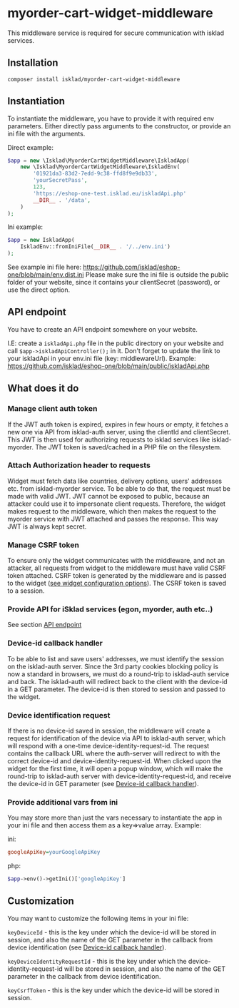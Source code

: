 # myorder-cart-widget-middleware
This middleware service is required for secure communication with isklad services.

## Installation
```shell
composer install isklad/myorder-cart-widget-middleware
```

## Instantiation
To instantiate the middleware, you have to provide it with required env parameters.
Either directly pass arguments to the constructor, or provide an ini file with the arguments.

Direct example: 
```php
$app = new \Isklad\MyorderCartWidgetMiddleware\IskladApp(
    new \Isklad\MyorderCartWidgetMiddleware\IskladEnv(
        '01921da3-83d2-7edd-9c38-ffd8f9e9db33',
        'yourSecretPass',
        123,
        'https://eshop-one-test.isklad.eu/iskladApi.php'
        __DIR__ . '/data',
    )
);
```

Ini example: 
```php
$app = new IskladApp(
    IskladEnv::fromIniFile(__DIR__ . '/../env.ini')
);
```
See example ini file here: https://github.com/isklad/eshop-one/blob/main/env.dist.ini
Please make sure the ini file is outside the public folder of your website, since it contains your clientSecret (password), or use the direct option.

## API endpoint
You have to create an API endpoint somewhere on your website.

I.E: create a `iskladApi.php` file in the public directory on your website and call `$app->iskladApiController();` in it.
Don't forget to update the link to your iskladApi in your env.ini file (key: middlewareUrl).
Example: https://github.com/isklad/eshop-one/blob/main/public/iskladApi.php

## What does it do
### Manage client auth token
If the JWT auth token is expired, expires in few hours or empty, it fetches a new one via API from isklad-auth server, using the clientId and clientSecret.
This JWT is then used for authorizing requests to isklad services like isklad-myorder.
The JWT token is saved/cached in a PHP file on the filesystem.

### Attach Authorization header to requests
Widget must fetch data like countries, delivery options, users' addresses etc. from isklad-myorder service. 
To be able to do that, the request must be made with valid JWT.
JWT cannot be exposed to public, because an attacker could use it to impersonate client requests.
Therefore, the widget makes request to the middleware, which then makes the request to the myorder service with JWT attached and passes the response. 
This way JWT is always kept secret.

### Manage CSRF token
To ensure only the widget communicates with the middleware, and not an attacker, all requests from widget to the middleware must have valid CSRF token attached.
CSRF token is generated by the middleware and is passed to the widget ([see widget configuration options](https://github.com/isklad/eshop-one?tab=readme-ov-file#configuration-options)).
The CSRF token is saved to a session.

### Provide API for iSklad services (egon, myorder, auth etc..)
See section [API endpoint](#api-endpoint)

### Device-id callback handler
To be able to list and save users' addresses, we must identify the session on the isklad-auth server.
Since the 3rd party cookies blocking policy is now a standard in browsers, we must do a round-trip to isklad-auth service and back.
The isklad-auth will redirect back to the client with the device-id in a GET parameter.
The device-id is then stored to session and passed to the widget. 

### Device identification request
If there is no device-id saved in session, the middleware will create a request for identification of the device via API to isklad-auth server, which will respond with a one-time device-identity-request-id.
The request contains the callback URL where the auth-server will redirect to with the correct device-id and device-identity-request-id.
When clicked upon the widget for the first time, it will open a popup window, which will make the round-trip to isklad-auth server with device-identity-request-id, and receive the device-id in GET parameter (see [Device-id callback handler](#device-id-callback-handler)).

### Provide additional vars from ini
You may store more than just the vars necessary to instantiate the app in your ini file and then access them as a key=>value array.
Example:

ini: 
```ini
googleApiKey=yourGoogleApiKey
```
php:
```php
$app->env()->getIni()['googleApiKey']
```

## Customization
You may want to customize the following items in your ini file:

`keyDeviceId` - this is the key under which the device-id will be stored in session, and also the name of the GET parameter in the callback from device identification (see [Device-id callback handler](#device-id-callback-handler)).

`keyDeviceIdentityRequestId` - this is the key under which the device-identity-request-id will be stored in session, and also the name of the GET parameter in the callback from device identification.

`keyCsrfToken` - this is the key under which the device-id will be stored in session.
